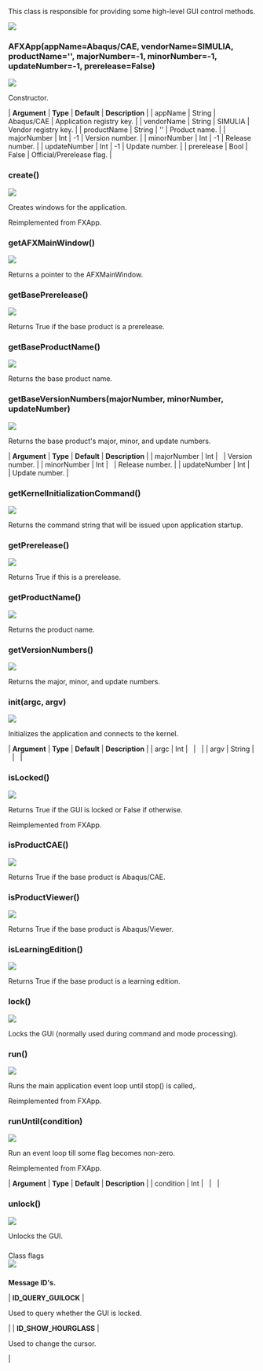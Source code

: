 This class is responsible for providing some high-level GUI control methods.

![](https://help.3ds.com/2023/English/DSSIMULIA_Established/SIMACAERefImages/gui-afxapp.png)

### AFXApp(appName=Abaqus/CAE, vendorName=SIMULIA, productName='', majorNumber=-1, minorNumber=-1, updateNumber=-1, prerelease=False)  
![](https://help.3ds.com/2023/English/DSSIMULIA_Established/IconsReference/butix_top_wline.png)

Constructor.

| **Argument** | **Type** | **Default** | **Description** |
| appName | String | Abaqus/CAE | Application registry key. |
| vendorName | String | SIMULIA | Vendor registry key. |
| productName | String | '' | Product name. |
| majorNumber | Int | -1 | Version number. |
| minorNumber | Int | -1 | Release number. |
| updateNumber | Int | -1 | Update number. |
| prerelease | Bool | False | Official/Prerelease flag. |

### create()  
![](https://help.3ds.com/2023/English/DSSIMULIA_Established/IconsReference/butix_top_wline.png)

Creates windows for the application.

Reimplemented from FXApp.

### getAFXMainWindow()  
![](https://help.3ds.com/2023/English/DSSIMULIA_Established/IconsReference/butix_top_wline.png)

Returns a pointer to the AFXMainWindow.

### getBasePrerelease()  
![](https://help.3ds.com/2023/English/DSSIMULIA_Established/IconsReference/butix_top_wline.png)

Returns True if the base product is a prerelease.

### getBaseProductName()  
![](https://help.3ds.com/2023/English/DSSIMULIA_Established/IconsReference/butix_top_wline.png)

Returns the base product name.

### getBaseVersionNumbers(majorNumber, minorNumber, updateNumber)  
![](https://help.3ds.com/2023/English/DSSIMULIA_Established/IconsReference/butix_top_wline.png)

Returns the base product's major, minor, and update numbers.

| **Argument** | **Type** | **Default** | **Description** |
| majorNumber | Int |   | Version number. |
| minorNumber | Int |   | Release number. |
| updateNumber | Int |   | Update number. |

### getKernelInitializationCommand()  
![](https://help.3ds.com/2023/English/DSSIMULIA_Established/IconsReference/butix_top_wline.png)

Returns the command string that will be issued upon application startup.

### getPrerelease()  
![](https://help.3ds.com/2023/English/DSSIMULIA_Established/IconsReference/butix_top_wline.png)

Returns True if this is a prerelease.

### getProductName()  
![](https://help.3ds.com/2023/English/DSSIMULIA_Established/IconsReference/butix_top_wline.png)

Returns the product name.

### getVersionNumbers()  
![](https://help.3ds.com/2023/English/DSSIMULIA_Established/IconsReference/butix_top_wline.png)

Returns the major, minor, and update numbers.

### init(argc, argv)  
![](https://help.3ds.com/2023/English/DSSIMULIA_Established/IconsReference/butix_top_wline.png)

Initializes the application and connects to the kernel.

| **Argument** | **Type** | **Default** | **Description** |
| argc | Int |   |   |
| argv | String |   |   |

### isLocked()  
![](https://help.3ds.com/2023/English/DSSIMULIA_Established/IconsReference/butix_top_wline.png)

Returns True if the GUI is locked or False if otherwise.

Reimplemented from FXApp.

### isProductCAE()  
![](https://help.3ds.com/2023/English/DSSIMULIA_Established/IconsReference/butix_top_wline.png)

Returns True if the base product is Abaqus/CAE.

### isProductViewer()  
![](https://help.3ds.com/2023/English/DSSIMULIA_Established/IconsReference/butix_top_wline.png)

Returns True if the base product is Abaqus/Viewer.

### isLearningEdition()  
![](https://help.3ds.com/2023/English/DSSIMULIA_Established/IconsReference/butix_top_wline.png)

Returns True if the base product is a learning edition.

### lock()  
![](https://help.3ds.com/2023/English/DSSIMULIA_Established/IconsReference/butix_top_wline.png)

Locks the GUI (normally used during command and mode processing).

### run()  
![](https://help.3ds.com/2023/English/DSSIMULIA_Established/IconsReference/butix_top_wline.png)

Runs the main application event loop until stop() is called,.

Reimplemented from FXApp.

### runUntil(condition)  
![](https://help.3ds.com/2023/English/DSSIMULIA_Established/IconsReference/butix_top_wline.png)

Run an event loop till some flag becomes non-zero.

Reimplemented from FXApp.

| **Argument** | **Type** | **Default** | **Description** |
| condition | Int |   |   |

### unlock()  
![](https://help.3ds.com/2023/English/DSSIMULIA_Established/IconsReference/butix_top_wline.png)

Unlocks the GUI.

###   
Class flags  
![](https://help.3ds.com/2023/English/DSSIMULIA_Established/IconsReference/butix_top_wline.png)

### 

**Message ID's.**

| **ID\_QUERY\_GUILOCK** | 

Used to query whether the GUI is locked.

 |
| **ID\_SHOW\_HOURGLASS** | 

Used to change the cursor.

 |